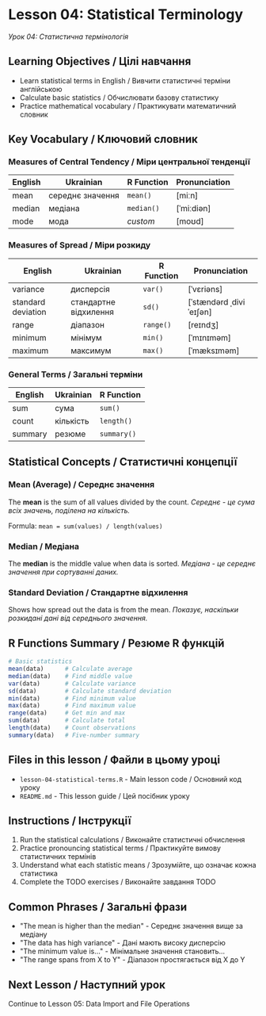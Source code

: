 # Lesson 04: Statistical Terminology
*Урок 04: Статистична термінологія*

## Learning Objectives / Цілі навчання

- Learn statistical terms in English / Вивчити статистичні терміни англійською
- Calculate basic statistics / Обчислювати базову статистику
- Practice mathematical vocabulary / Практикувати математичний словник

## Key Vocabulary / Ключовий словник

### Measures of Central Tendency / Міри центральної тенденції
| English | Ukrainian | R Function | Pronunciation |
|---------|-----------|------------|---------------|
| mean | середнє значення | `mean()` | [miːn] |
| median | медіана | `median()` | [ˈmiːdiən] |
| mode | мода | *custom* | [moʊd] |

### Measures of Spread / Міри розкиду
| English | Ukrainian | R Function | Pronunciation |
|---------|-----------|------------|---------------|
| variance | дисперсія | `var()` | [ˈvɛriəns] |
| standard deviation | стандартне відхилення | `sd()` | [ˈstændərd ˌdiviˈeɪʃən] |
| range | діапазон | `range()` | [reɪndʒ] |
| minimum | мінімум | `min()` | [ˈmɪnɪməm] |
| maximum | максимум | `max()` | [ˈmæksɪməm] |

### General Terms / Загальні терміни
| English | Ukrainian | R Function |
|---------|-----------|------------|
| sum | сума | `sum()` |
| count | кількість | `length()` |
| summary | резюме | `summary()` |

## Statistical Concepts / Статистичні концепції

### Mean (Average) / Середнє значення
The **mean** is the sum of all values divided by the count.
*Середнє - це сума всіх значень, поділена на кількість.*

Formula: `mean = sum(values) / length(values)`

### Median / Медіана
The **median** is the middle value when data is sorted.
*Медіана - це середнє значення при сортуванні даних.*

### Standard Deviation / Стандартне відхилення
Shows how spread out the data is from the mean.
*Показує, наскільки розкидані дані від середнього значення.*

## R Functions Summary / Резюме R функцій

```r
# Basic statistics
mean(data)      # Calculate average
median(data)    # Find middle value
var(data)       # Calculate variance
sd(data)        # Calculate standard deviation
min(data)       # Find minimum value
max(data)       # Find maximum value
range(data)     # Get min and max
sum(data)       # Calculate total
length(data)    # Count observations
summary(data)   # Five-number summary
```

## Files in this lesson / Файли в цьому уроці

- `lesson-04-statistical-terms.R` - Main lesson code / Основний код уроку
- `README.md` - This lesson guide / Цей посібник уроку

## Instructions / Інструкції

1. Run the statistical calculations / Виконайте статистичні обчислення
2. Practice pronouncing statistical terms / Практикуйте вимову статистичних термінів
3. Understand what each statistic means / Зрозумійте, що означає кожна статистика
4. Complete the TODO exercises / Виконайте завдання TODO

## Common Phrases / Загальні фрази

- "The mean is higher than the median" - Середнє значення вище за медіану
- "The data has high variance" - Дані мають високу дисперсію
- "The minimum value is..." - Мінімальне значення становить...
- "The range spans from X to Y" - Діапазон простягається від X до Y

## Next Lesson / Наступний урок

Continue to Lesson 05: Data Import and File Operations